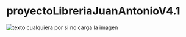 # proyectoLibreriaJuanAntonioV4.1

![texto cualquiera por si no carga la imagen](https://i.gyazo.com/f09e4651607a69e51f3b5bb3a5b41711.jpg)
